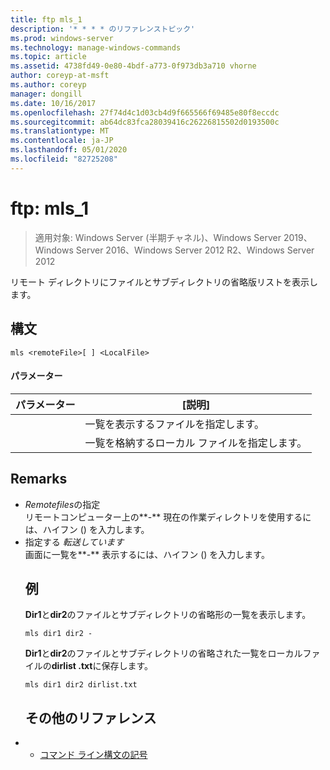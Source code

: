 ```yaml
---
title: ftp mls_1
description: '* * * * のリファレンストピック'
ms.prod: windows-server
ms.technology: manage-windows-commands
ms.topic: article
ms.assetid: 4738fd49-0e80-4bdf-a773-0f973db3a710 vhorne
author: coreyp-at-msft
ms.author: coreyp
manager: dongill
ms.date: 10/16/2017
ms.openlocfilehash: 27f74d4c1d03cb4d9f665566f69485e80f8eccdc
ms.sourcegitcommit: ab64dc83fca28039416c26226815502d0193500c
ms.translationtype: MT
ms.contentlocale: ja-JP
ms.lasthandoff: 05/01/2020
ms.locfileid: "82725208"
---
```

# <a name="ftp-mls_1"></a>ftp: mls_1

> 適用対象: Windows Server (半期チャネル)、Windows Server 2019、Windows Server 2016、Windows Server 2012 R2、Windows Server 2012

リモート ディレクトリにファイルとサブディレクトリの省略版リストを表示します。   
## <a name="syntax"></a>構文  
```  
mls <remoteFile>[ ] <LocalFile>  
```  
#### <a name="parameters"></a>パラメーター  

|  パラメーター   |                       [説明]                       |
|--------------|---------------------------------------------------------|
| <remoteFile> | 一覧を表示するファイルを指定します。 |
| <LocalFile>  |  一覧を格納するローカル ファイルを指定します。  |

## <a name="remarks"></a>Remarks  
- *Remotefiles*の指定  
  リモートコンピューター上の**-** 現在の作業ディレクトリを使用するには、ハイフン () を入力します。  
- 指定する *転送しています*  
  画面に一覧を**-** 表示するには、ハイフン () を入力します。  
  ## <a name="examples"></a>例  
  **Dir1**と**dir2**のファイルとサブディレクトリの省略形の一覧を表示します。  
  ```  
  mls dir1 dir2 -  
  ```  
  **Dir1**と**dir2**のファイルとサブディレクトリの省略された一覧をローカルファイルの**dirlist .txt**に保存します。  
  ```  
  mls dir1 dir2 dirlist.txt   
  ```  
  ## <a name="additional-references"></a>その他のリファレンス  
- - [コマンド ライン構文の記号](command-line-syntax-key.md)  

